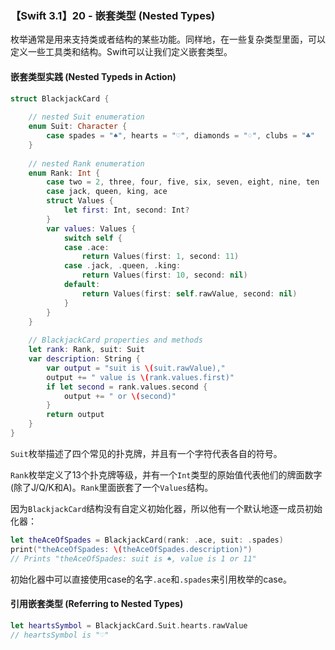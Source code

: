 ### 【Swift 3.1】20 - 嵌套类型 (Nested Types)

枚举通常是用来支持类或者结构的某些功能。同样地，在一些复杂类型里面，可以定义一些工具类和结构。Swift可以让我们定义嵌套类型。

#### 嵌套类型实践 (Nested Typeds in Action)

```swift
struct BlackjackCard {
    
    // nested Suit enumeration
    enum Suit: Character {
        case spades = "♠", hearts = "♡", diamonds = "♢", clubs = "♣"
    }
    
    // nested Rank enumeration
    enum Rank: Int {
        case two = 2, three, four, five, six, seven, eight, nine, ten
        case jack, queen, king, ace
        struct Values {
            let first: Int, second: Int?
        }
        var values: Values {
            switch self {
            case .ace:
                return Values(first: 1, second: 11)
            case .jack, .queen, .king:
                return Values(first: 10, second: nil)
            default:
                return Values(first: self.rawValue, second: nil)
            }
        }
    }
    
    // BlackjackCard properties and methods
    let rank: Rank, suit: Suit
    var description: String {
        var output = "suit is \(suit.rawValue),"
        output += " value is \(rank.values.first)"
        if let second = rank.values.second {
            output += " or \(second)"
        }
        return output
    }
}
```

`Suit`枚举描述了四个常见的扑克牌，并且有一个字符代表各自的符号。

`Rank`枚举定义了13个扑克牌等级，并有一个`Int`类型的原始值代表他们的牌面数字(除了J/Q/K和A)。`Rank`里面嵌套了一个`Values`结构。

因为`BlackjackCard`结构没有自定义初始化器，所以他有一个默认地逐一成员初始化器：

```swift
let theAceOfSpades = BlackjackCard(rank: .ace, suit: .spades)
print("theAceOfSpades: \(theAceOfSpades.description)")
// Prints "theAceOfSpades: suit is ♠, value is 1 or 11"
```
初始化器中可以直接使用case的名字`.ace`和`.spades`来引用枚举的case。

#### 引用嵌套类型 (Referring to Nested Types)

```swift
let heartsSymbol = BlackjackCard.Suit.hearts.rawValue
// heartsSymbol is "♡"
```
